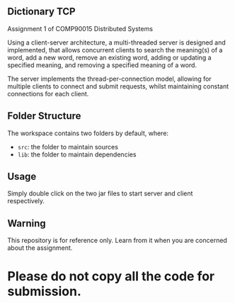 ## Dictionary TCP

Assignment 1 of COMP90015 Distributed Systems

Using a client-server architecture, a multi-threaded server is designed and implemented, that 
allows concurrent clients to search the meaning(s) of a word, add a new word, remove an 
existing word, adding or updating a specified meaning, and removing a specified meaning of 
a word.

The server implements the thread-per-connection model, allowing for multiple clients to 
connect and submit requests, whilst maintaining constant connections for each client.

## Folder Structure

The workspace contains two folders by default, where:

- `src`: the folder to maintain sources
- `lib`: the folder to maintain dependencies

## Usage

Simply double click on the two jar files to start server and client respectively.

## Warning

This repository is for reference only. Learn from it when you are concerned about the assignment. 
# Please do not copy all the code for submission.
